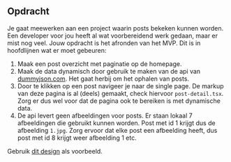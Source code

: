 ## Opdracht

Je gaat meewerken aan een project waarin posts bekeken kunnen worden. Een developer voor jou heeft al wat voorbereidend werk gedaan, maar er mist nog veel. Jouw opdracht is het afronden van het MVP. Dit is in hoofdlijnen wat er moet gebeuren:

1. Maak een post overzicht met paginatie op de homepage.
2. Maak de data dynamisch door gebruik te maken van de api van [dummyjson.com](https://dummyjson.com/). Het gaat herbij om het ophalen van posts.
3. Door te klikken op een post navigeer je naar de single page. De markup van deze pagina is al (deels) gemaakt, check hiervoor `post-detail.tsx`. Zorg er dus wel voor dat de pagina ook te bereiken is met dynamische data.
4. De api levert geen afbeeldingen voor posts. Er staan lokaal 7 afbeeldingen die gebruikt kunnen worden. Post met id 1 krijgt dus de afbeelding `1.jpg`. Zorg ervoor dat elke post een afbeelding heeft, dus post met id 8 krijgt weer afbeelding 1 etc.

Gebruik [dit design](https://www.figma.com/file/PoGnR80T7fL0PMvfpVpn5U/Junior-Frontend?type=design&node-id=1%3A28&t=D7UM3h80I8qCgTSd-1) als voorbeeld.
